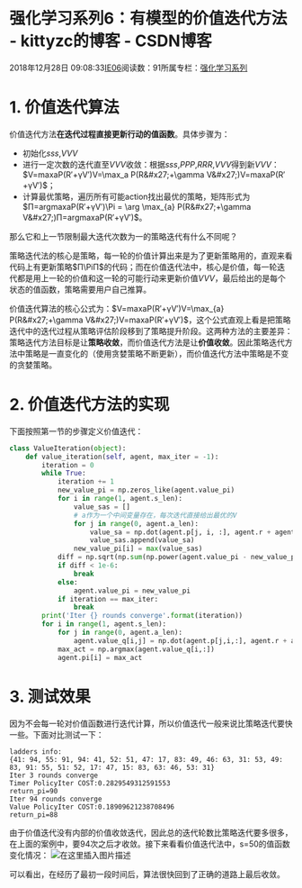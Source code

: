 # 强化学习系列6：有模型的价值迭代方法 - kittyzc的博客 - CSDN博客
2018年12月28日 09:08:33[IE06](https://me.csdn.net/kittyzc)阅读数：91所属专栏：[强化学习系列](https://blog.csdn.net/column/details/33845.html)
# 1. 价值迭代算法

价值迭代方法**在迭代过程直接更新行动的值函数**。具体步骤为：
- 初始化$sss$,$VVV$
- 进行一定次数的迭代直至$VVV$收敛：根据$sss$,$PPP$,$RRR$,$VVV$得到新$VVV$：$V=max⁡aP(R′+γV′)V=\max_a P(R&#x27;+\gamma V&#x27;)V=maxa​P(R′+γV′)$；
- 计算最优策略，遍历所有可能action找出最优的策略，矩阵形式为$Π=arg⁡max⁡aP(R′+γV′)\Pi = \arg \max_{a} P(R&#x27;+\gamma V&#x27;)Π=argmaxa​P(R′+γV′)$。

那么它和上一节限制最大迭代次数为一的策略迭代有什么不同呢？

策略迭代法的核心是策略，每一轮的价值计算出来是为了更新策略用的，直观来看代码上有更新策略$Π\PiΠ$的代码；而在价值迭代法中，核心是价值，每一轮迭代都是用上一轮的价值和这一轮的可能行动来更新价值$VVV$，最后给出的是每个状态的值函数，策略需要用户自己推算。

价值迭代算法的核心公式为：$V=max⁡aP(R′+γV′)V=\max_{a} P(R&#x27;+\gamma V&#x27;)V=maxa​P(R′+γV′)$，这个公式直观上看是把策略迭代中的迭代过程从策略评估阶段移到了策略提升阶段。这两种方法的主要差异：策略迭代方法目标是让**策略收敛**，而价值迭代方法是让**价值收敛**。因此策略迭代方法中策略是一直变化的（使用贪婪策略不断更新），而价值迭代方法中策略是不变的贪婪策略。
# 2. 价值迭代方法的实现

下面按照第一节的步骤定义价值迭代：

```python
class ValueIteration(object):
    def value_iteration(self, agent, max_iter = -1):
        iteration = 0
        while True:
            iteration += 1
            new_value_pi = np.zeros_like(agent.value_pi)
            for i in range(1, agent.s_len): 
                value_sas = []
                # a作为一个中间变量存在，每次迭代直接给出最优的V
                for j in range(0, agent.a_len): 
                    value_sa = np.dot(agent.p[j, i, :], agent.r + agent.gamma * agent.value_pi)
                    value_sas.append(value_sa)
                new_value_pi[i] = max(value_sas)
            diff = np.sqrt(np.sum(np.power(agent.value_pi - new_value_pi, 2)))
            if diff < 1e-6:
                break
            else:
                agent.value_pi = new_value_pi
            if iteration == max_iter:
                break
        print('Iter {} rounds converge'.format(iteration))
        for i in range(1, agent.s_len):
            for j in range(0, agent.a_len):
                agent.value_q[i,j] = np.dot(agent.p[j,i,:], agent.r + agent.gamma * agent.value_pi)
            max_act = np.argmax(agent.value_q[i,:])
            agent.pi[i] = max_act
```

# 3. 测试效果

因为不会每一轮对价值函数进行迭代计算，所以价值迭代一般来说比策略迭代要快一些。下面对比测试一下：

```
ladders info:
{41: 94, 55: 91, 94: 41, 52: 51, 47: 17, 83: 49, 46: 63, 31: 53, 49: 83, 91: 55, 51: 52, 17: 47, 15: 83, 63: 46, 53: 31}
Iter 3 rounds converge
Timer PolicyIter COST:0.2829549312591553
return_pi=90
Iter 94 rounds converge
Value PolicyIter COST:0.18909621238708496
return_pi=88
```

由于价值迭代没有内部的价值收敛迭代，因此总的迭代轮数比策略迭代要多很多，在上面的案例中，要94次之后才收敛。接下来看看价值迭代法中，s=50的值函数变化情况：
![在这里插入图片描述](https://img-blog.csdnimg.cn/20181228090708209.png?x-oss-process=image/watermark,type_ZmFuZ3poZW5naGVpdGk,shadow_10,text_aHR0cHM6Ly9ibG9nLmNzZG4ubmV0L2tpdHR5emM=,size_16,color_FFFFFF,t_70)

可以看出，在经历了最初一段时间后，算法很快回到了正确的道路上最后收敛。

